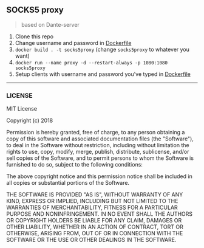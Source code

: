 ## SOCKS5 proxy

> based on Dante-server

1. Clone this repo
2. Change username and password in [Dockerfile](Dockerfile)
3. `docker build . -t socks5proxy` (change `socks5proxy` to whatever you want)
4. `docker run --name proxy -d --restart-always -p 1080:1080 socks5proxy`
5. Setup clients with username and password you've typed in [Dockerfile](Dockerfile)

---

### LICENSE

MIT License

Copyright (c) 2018

Permission is hereby granted, free of charge, to any person obtaining a copy
of this software and associated documentation files (the "Software"), to deal
in the Software without restriction, including without limitation the rights
to use, copy, modify, merge, publish, distribute, sublicense, and/or sell
copies of the Software, and to permit persons to whom the Software is
furnished to do so, subject to the following conditions:

The above copyright notice and this permission notice shall be included in all
copies or substantial portions of the Software.

THE SOFTWARE IS PROVIDED "AS IS", WITHOUT WARRANTY OF ANY KIND, EXPRESS OR
IMPLIED, INCLUDING BUT NOT LIMITED TO THE WARRANTIES OF MERCHANTABILITY,
FITNESS FOR A PARTICULAR PURPOSE AND NONINFRINGEMENT. IN NO EVENT SHALL THE
AUTHORS OR COPYRIGHT HOLDERS BE LIABLE FOR ANY CLAIM, DAMAGES OR OTHER
LIABILITY, WHETHER IN AN ACTION OF CONTRACT, TORT OR OTHERWISE, ARISING FROM,
OUT OF OR IN CONNECTION WITH THE SOFTWARE OR THE USE OR OTHER DEALINGS IN THE
SOFTWARE.
